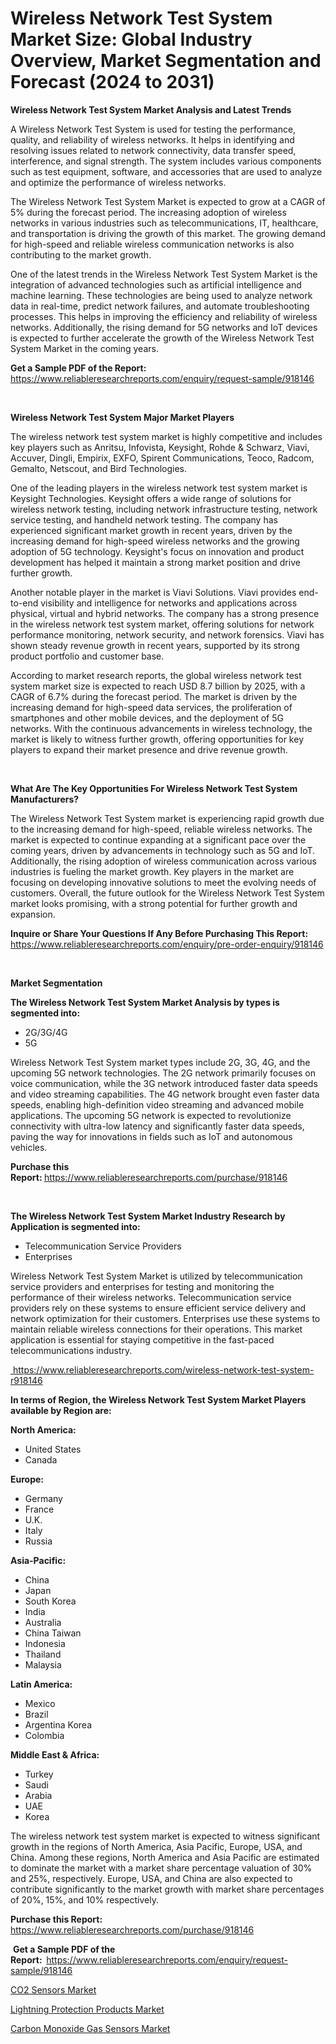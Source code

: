 <p><h1>Wireless Network Test System Market Size: Global Industry Overview, Market Segmentation and Forecast (2024 to 2031)</h1></p><p><strong>Wireless Network Test System Market Analysis and Latest Trends</strong></p>
<p><p>A Wireless Network Test System is used for testing the performance, quality, and reliability of wireless networks. It helps in identifying and resolving issues related to network connectivity, data transfer speed, interference, and signal strength. The system includes various components such as test equipment, software, and accessories that are used to analyze and optimize the performance of wireless networks.</p><p>The Wireless Network Test System Market is expected to grow at a CAGR of 5% during the forecast period. The increasing adoption of wireless networks in various industries such as telecommunications, IT, healthcare, and transportation is driving the growth of this market. The growing demand for high-speed and reliable wireless communication networks is also contributing to the market growth.</p><p>One of the latest trends in the Wireless Network Test System Market is the integration of advanced technologies such as artificial intelligence and machine learning. These technologies are being used to analyze network data in real-time, predict network failures, and automate troubleshooting processes. This helps in improving the efficiency and reliability of wireless networks. Additionally, the rising demand for 5G networks and IoT devices is expected to further accelerate the growth of the Wireless Network Test System Market in the coming years.</p></p>
<p><strong>Get a Sample PDF of the Report:&nbsp;</strong> <a href="https://www.reliableresearchreports.com/enquiry/request-sample/918146">https://www.reliableresearchreports.com/enquiry/request-sample/918146</a></p>
<p>&nbsp;</p>
<p><strong>Wireless Network Test System Major Market Players</strong></p>
<p><p>The wireless network test system market is highly competitive and includes key players such as Anritsu, Infovista, Keysight, Rohde & Schwarz, Viavi, Accuver, Dingli, Empirix, EXFO, Spirent Communications, Teoco, Radcom, Gemalto, Netscout, and Bird Technologies.</p><p>One of the leading players in the wireless network test system market is Keysight Technologies. Keysight offers a wide range of solutions for wireless network testing, including network infrastructure testing, network service testing, and handheld network testing. The company has experienced significant market growth in recent years, driven by the increasing demand for high-speed wireless networks and the growing adoption of 5G technology. Keysight's focus on innovation and product development has helped it maintain a strong market position and drive further growth.</p><p>Another notable player in the market is Viavi Solutions. Viavi provides end-to-end visibility and intelligence for networks and applications across physical, virtual and hybrid networks. The company has a strong presence in the wireless network test system market, offering solutions for network performance monitoring, network security, and network forensics. Viavi has shown steady revenue growth in recent years, supported by its strong product portfolio and customer base.</p><p>According to market research reports, the global wireless network test system market size is expected to reach USD 8.7 billion by 2025, with a CAGR of 6.7% during the forecast period. The market is driven by the increasing demand for high-speed data services, the proliferation of smartphones and other mobile devices, and the deployment of 5G networks. With the continuous advancements in wireless technology, the market is likely to witness further growth, offering opportunities for key players to expand their market presence and drive revenue growth.</p></p>
<p>&nbsp;</p>
<p><strong>What Are The Key Opportunities For Wireless Network Test System Manufacturers?</strong></p>
<p><p>The Wireless Network Test System market is experiencing rapid growth due to the increasing demand for high-speed, reliable wireless networks. The market is expected to continue expanding at a significant pace over the coming years, driven by advancements in technology such as 5G and IoT. Additionally, the rising adoption of wireless communication across various industries is fueling the market growth. Key players in the market are focusing on developing innovative solutions to meet the evolving needs of customers. Overall, the future outlook for the Wireless Network Test System market looks promising, with a strong potential for further growth and expansion.</p></p>
<p><strong>Inquire or Share Your Questions If Any Before Purchasing This Report:</strong> <a href="https://www.reliableresearchreports.com/enquiry/pre-order-enquiry/918146">https://www.reliableresearchreports.com/enquiry/pre-order-enquiry/918146</a></p>
<p>&nbsp;</p>
<p><strong>Market Segmentation</strong></p>
<p><strong>The Wireless Network Test System Market Analysis by types is segmented into:</strong></p>
<p><ul><li>2G/3G/4G</li><li>5G</li></ul></p>
<p><p>Wireless Network Test System market types include 2G, 3G, 4G, and the upcoming 5G network technologies. The 2G network primarily focuses on voice communication, while the 3G network introduced faster data speeds and video streaming capabilities. The 4G network brought even faster data speeds, enabling high-definition video streaming and advanced mobile applications. The upcoming 5G network is expected to revolutionize connectivity with ultra-low latency and significantly faster data speeds, paving the way for innovations in fields such as IoT and autonomous vehicles.</p></p>
<p><strong>Purchase this Report:&nbsp;</strong><a href="https://www.reliableresearchreports.com/purchase/918146">https://www.reliableresearchreports.com/purchase/918146</a></p>
<p>&nbsp;</p>
<p><strong>The Wireless Network Test System Market Industry Research by Application is segmented into:</strong></p>
<p><ul><li>Telecommunication Service Providers</li><li>Enterprises</li></ul></p>
<p><p>Wireless Network Test System Market is utilized by telecommunication service providers and enterprises for testing and monitoring the performance of their wireless networks. Telecommunication service providers rely on these systems to ensure efficient service delivery and network optimization for their customers. Enterprises use these systems to maintain reliable wireless connections for their operations. This market application is essential for staying competitive in the fast-paced telecommunications industry.</p></p>
<p><a href="https://www.reliableresearchreports.com/wireless-network-test-system-r918146">&nbsp;https://www.reliableresearchreports.com/wireless-network-test-system-r918146</a></p>
<p><strong>In terms of Region, the Wireless Network Test System Market Players available by Region are:</strong></p>
<p>
    <p> <strong> North America: </strong>
        <ul>
            <li>United States</li>
            <li>Canada</li>
        </ul>
        </p> 
    <p> <strong> Europe: </strong>
        <ul>
            <li>Germany</li>
            <li>France</li>
            <li>U.K.</li>
            <li>Italy</li>
            <li>Russia</li>
        </ul>
        </p> 
    <p> <strong> Asia-Pacific: </strong>
        <ul>
            <li>China</li>
            <li>Japan</li>
            <li>South Korea</li>
            <li>India</li>
            <li>Australia</li>
            <li>China Taiwan</li>
            <li>Indonesia</li>
            <li>Thailand</li>
            <li>Malaysia</li>
        </ul>
        </p> 
    <p> <strong> Latin America: </strong>
        <ul>
            <li>Mexico</li>
            <li>Brazil</li>
            <li>Argentina Korea</li>
            <li>Colombia</li>
        </ul>
        </p> 
    <p> <strong> Middle East & Africa: </strong>
        <ul>
            <li>Turkey</li>
            <li>Saudi</li>
            <li>Arabia</li>
            <li>UAE</li>
            <li>Korea</li>
        </ul>
    </p>
    </p>
<p><p>The wireless network test system market is expected to witness significant growth in the regions of North America, Asia Pacific, Europe, USA, and China. Among these regions, North America and Asia Pacific are estimated to dominate the market with a market share percentage valuation of 30% and 25%, respectively. Europe, USA, and China are also expected to contribute significantly to the market growth with market share percentages of 20%, 15%, and 10% respectively.</p></p>
<p><strong>Purchase this Report: </strong><a href="https://www.reliableresearchreports.com/purchase/918146">https://www.reliableresearchreports.com/purchase/918146</a></p>
<p>&nbsp;<strong>Get a Sample PDF of the Report:&nbsp;&nbsp;</strong><a href="https://www.reliableresearchreports.com/enquiry/request-sample/918146">https://www.reliableresearchreports.com/enquiry/request-sample/918146</a></p>
<p><strong></strong></p>
<p><p><a href="https://www.linkedin.com/pulse/co2-sensors-market-analysis-sze-forecasted-period-from-6loac">CO2 Sensors Market</a></p><p><a href="https://www.linkedin.com/pulse/decoding-lightning-protection-products-market-metrics-segcc">Lightning Protection Products Market</a></p><p><a href="https://www.linkedin.com/pulse/decoding-carbon-monoxide-gas-sensors-market-metrics-emz1c">Carbon Monoxide Gas Sensors Market</a></p></p>